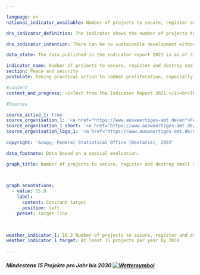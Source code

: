 ```yaml
---

language: en    
national_indicator_available: Number of projects to secure, register and destroy small arms and light weapons carried out by Germany in affected regions of the world    

dns_indicator_definition: The indicator shows the number of projects to secure, register and destroy small arms and light weapons (SALW) carried out in Africa, Eastern and South-Eastern Europe, Latin America and Asia with German financial support.    

dns_indicator_intention: There can be no sustainable development without peace and no peace without sustainable development – as emphasised in the preamble to the 2030 Agenda for Sustainable Development. With the measures covered by this indicator, Germany contributes to peacekeeping in a specific and tangible way. The goal is for Germany to carry out at least 15 projects to secure, register and destroy SALW each year.    

data_state: The data published in the indicator report 2021 is as of 31.12.2020. The data shown on the DNS-Online-Platform is updated regularly, so that more current data may be available online than published in the indicator report 2021.    

indicator_name: Number of projects to secure, register and destroy small arms and light weapons carried out by Germany in affected regions of the world    
section: Peace and security    
postulate: Taking practical action to combat proliferation, especially of small arms    

#content     
content_and_progress: <i>Text from the Indicator Report 2021 </i><br>The data for the indicator come from a special evaluation by the Federal Foreign Office. This special evaluation found that the number of projects run per year rose from 8 in 2006 to 31 in 2019. According to the evaluation, the goal of Germany involving itself through at least 15 projects annually was already achieved for the first time in 2012. With the exception of 2013, that target was also reached or even exceeded in the years that followed. The regional focuses of Germany’s involvement were in East and West Africa, the Western Balkans and Ukraine. Other projects were supported in Latin America and the Caribbean. It is possible that projects with run-times longer than one year were counted more than once.<br>The projects reported are not all financed exclusively by the Federal Foreign Office but may also receive third-party funds. The indicator therefore includes those projects only partially funded from the public purse. Notably, the number of projects carried out says nothing about their scale or their level of success. Clearly formulated and communicated criteria are essential, moreover, for a project to be unequivocally categorised as in line with the indicator’s aims. The German Government’s Annual Disarmament Report contains a list of projects with the objective of SALW control, alongside their sources of funding. Their number differs from those reported for this indicator. One reason for this may be the particular focus of individual projects, which affects whether they are taken into account. This means that the indicator depicts more than the extent of state involvement in these projects.<br>In accordance with the guidelines on statistical reporting issued by its Development Assistance Committee, the Organisation for Economic Co-operation and Development (OECD) also publishes detailed figures on projects for reintegration and SALW control (CRS Purpose Code 15240). There are some discrepancies here too, which may arise from a project, though its objective is SALW control, being part of a larger project with a focus which precludes its inclusion in this category.<br>If the indicator were based on the number of projects counted in the above-mentioned OECD category, the target of at least 15 projects would have been reached in 2006 and every year since 2016. The target value would not have been achieved in the intervening years. In 2019, the OECD counted 22 projects. However, those projects also included measures for reintegrating former combatants from armed groups into society. Without such reintegration projects, the number of project exclusively or chiefly intended to combat SALW would be lower.    

#Sources    

source_active_1: true
source_organisation_1: '<a href="https://www.auswaertiges-amt.de/en">Federal Foreign Office</a>'
source_organisation_1_short: '<a href="https://www.auswaertiges-amt.de/en">Federal Foreign Office</a>'
source_organisation_logo_1: '<a href="https://www.auswaertiges-amt.de/en"><img src="ttps://g205sdgs.github.io/sdg-indicators/public/logosEn/aa.png" alt="Federal Foreign Office" title=" Click here to visit the homepage of the organizationFederal Foreign Office" style="height:60px; width:148px; border: transparent"/></a>'
    
copyright: '&copy; Federal Statistical Office (Destatis), 2022'    

data_footnote: Data based on a special evaluation.    

graph_title: Number of projects to secure, register and destroy small arms and light weapons in affected regions of the world    

    

graph_annotations:
  - value: 15.0
    label:
      content: Constant target
      position: left
    preset: target_line    

    

weather_indicator_1: 16.2 Number of projects to secure, register and destroy small arms and light weapons carried out by Germany in affected regions of the world
weather_indicator_1_target: At least 15 projects per year by 2030
    
---
```



<div>
  <div class="my-header">
    <h5>Mindestens 15 Projekte pro Jahr bis 2030
      <a href="www.dnsUpgradeEnvironment.github.io/dns-indicators/en/status"><img src="https://g205sdgs.github.io/sdg-indicators/public/Wettersymbole/Sonne.png" title="Text will follow soon" alt="Wettersymbol"/>
      </a>
    </h5>
  </div>
  <div class="my-header-note">
  </div>
</div>